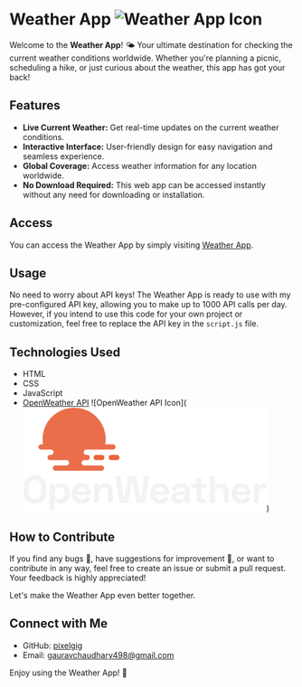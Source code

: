 # Weather App ![Weather App Icon]((https://raw.githubusercontent.com/pixelgig/Weather-App/cc34513f3e356ef1ef68050fa0049c84bcc35dec/img/cloudy.png))

Welcome to the **Weather App**! 🌤️ Your ultimate destination for checking the current weather conditions worldwide. Whether you're planning a picnic, scheduling a hike, or just curious about the weather, this app has got your back!



## Features

- **Live Current Weather:** Get real-time updates on the current weather conditions.
- **Interactive Interface:** User-friendly design for easy navigation and seamless experience.
- **Global Coverage:** Access weather information for any location worldwide.
- **No Download Required:** This web app can be accessed instantly without any need for downloading or installation.

## Access

You can access the Weather App by simply visiting [Weather App](https://pixelgig.github.io/Weather-App/).

## Usage

No need to worry about API keys! The Weather App is ready to use with my pre-configured API key, allowing you to make up to 1000 API calls per day. However, if you intend to use this code for your own project or customization, feel free to replace the API key in the `script.js` file.

## Technologies Used

- HTML
- CSS
- JavaScript
- [OpenWeather API](https://openweathermap.org/api) ![OpenWeather API Icon](![Weather App Icon](https://raw.githubusercontent.com/pixelgig/Weather-App/cc34513f3e356ef1ef68050fa0049c84bcc35dec/img/logo_white_cropped.png))

## How to Contribute

If you find any bugs 🐞, have suggestions for improvement 🚀, or want to contribute in any way, feel free to create an issue or submit a pull request. Your feedback is highly appreciated!

Let's make the Weather App even better together.

## Connect with Me

- GitHub: [pixelgig](https://github.com/pixelgig)
- Email: [gauravchaudhary498@gmail.com](mailto:gauravchaudhary498@gmail.com)

Enjoy using the Weather App! 🌈
